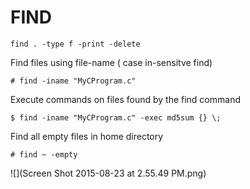 # FIND

```
find . -type f -print -delete
```

Find files using file-name ( case in-sensitve find)

```
# find -iname "MyCProgram.c"
```

Execute commands on files found by the find command

```
$ find -iname "MyCProgram.c" -exec md5sum {} \;
```

Find all empty files in home directory

```
# find ~ -empty
```

![](Screen Shot 2015-08-23 at 2.55.49 PM.png)